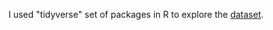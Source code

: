 I used "tidyverse" set of packages in R to explore the [dataset](https://github.com/discoverdata/datacamp-projects/blob/master/visual-history-of-nobel-prize-winners/Visual_history_NobelPrize_Winners.ipynb).
